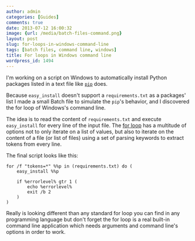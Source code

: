```yaml
---
author: admin
categories: [Guides]
comments: true
date: 2013-07-12 16:00:32
image: {url: /media/batch-files-command.png}
layout: post
slug: for-loops-in-windows-command-line
tags: [batch files, command line, windows]
title: For loops in Windows command line
wordpress_id: 1494
---
```


I'm working on a script on Windows to automatically install Python packages listed in a text file like [`pip`](http://www.pip-installer.org/en/latest/cookbook.html#requirements-files) does.

Because `easy_install` doesn't support a `requirements.txt` as a packages' list I made a small Batch file to simulate the `pip`'s behavior, and I discovered the for loop of Windows's command line.

<!-- more -->

The idea is to read the content of `requirements.txt` and execute `easy_install` for every line of the input file. The [for loop](http://www.microsoft.com/resources/documentation/windows/xp/all/proddocs/en-us/for.mspx?mfr=true) has a multitude of options not to only iterate on a list of values, but also to iterate on the content of a file (or list of files) using a set of parsing keywords to extract tokens from every line.

The final script looks like this:




    for /f "tokens=*" %%p in (requirements.txt) do (
        easy_install %%p

        if %errorlevel% gtr 1 (
            echo %errorlevel%
            exit /b 2
        )
    )




Really is looking different than any standard for loop you can find in any programming language but don't forget the for loop is a real built-in command line application which needs arguments and command line's options in order to work.
